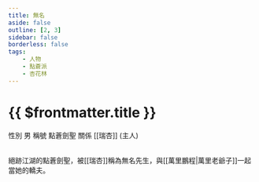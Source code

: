 ```yaml
---
title: 無名
aside: false
outline: [2, 3]
sidebar: false
borderless: false
tags:
    - 人物
    - 點蒼派
    - 杏花林
---
```


# {{ $frontmatter.title }}

<ChTabs position="bottom">
	<ChTab title="無名">
		<Ch src='/images/characters/special406/normal.webp' position='right'/>
		<ChName nameZh='無名' nameEn='Wu Ming' position='right' />
		<ChTable>
			<ChTr>
				<ChTd isTitle=true>
					性別
				</ChTd>
				<ChTd>
					男
				</ChTd>
			</ChTr>
			<ChTr>
				<ChTd isTitle=true>
					稱號
				</ChTd>
				<ChTd>
					點蒼劍聖
				</ChTd>
			</ChTr>
			<ChTr>
				<ChTd isTitle=true position='center'>
					關係
				</ChTd>
			</ChTr>
			<ChTr>
				<ChTd position='center'>
					[[瑞杏]] (主人)
				</ChTd>
			</ChTr>
		</ChTable>
	</ChTab>
</ChTabs>
<br><br>

絕跡江湖的點蒼劍聖，被[[瑞杏]]稱為無名先生，與[[萬里鵬程|萬里老爺子]]一起當她的轎夫。
